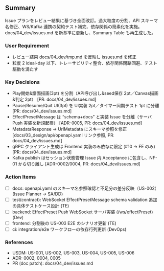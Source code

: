 ## Summary

Issue プランをレビュー結果に基づき全面改訂。過大粒度の分割、API スキーマ名修正、WS/Kafka 連携の契約テスト補完、依存関係の簡素化を実施。docs/04_dev/issues.md を新基準に更新し、Summary Table も再生成した。

### User Requirement

- レビュー結果 docs/04_dev/tmp.md を反映し issues.md を修正
- 粒度 2 ideal-day 以下、トレーサビリティ整合、依存関係閉路回避、テスト駆動を満たす

### Key Decisions

- Play開始&譜面描画(3pt) を分割（API呼び出し&seed保存 2pt／Canvas描画&判定 2pt） [PR: docs/04_dev/issues.md]
- Pause/Resume/Quit UI(3pt) を UI実装 2pt／タイマー同期テスト 1pt に分離 [PR: docs/04_dev/issues.md]
- EffectPresetMessage は “schema+docs” と実装 Issue を分離（サーバ Push 実装を新規起票） [ADR-0005, PR: docs/04_dev/issues.md]
- MetadataResponse → UrlMetadata にスキーマ参照を修正 [docs/03_design/api/openapi.yaml リンク参照, PR: docs/04_dev/issues.md]
- gRPC クライアント生成は Frontend 実装のみ依存に限定 (#10 → FE のみ) [PR: docs/04_dev/issues.md]
- Kafka publish はセッション状態管理 Issue 内 Acceptance に包含し、NF-01 から切り離し [ADR-0002/0004, PR: docs/04_dev/issues.md]

### Action Items

- [ ] docs: openapi.yaml のスキーマ名参照確認と不足分の差分反映（US-002） (Issue Planner → SA/DD)
- [ ] test(contract): WebSocket EffectPresetMessage schema validation 追加の具体テストケース設計 (TE)
- [ ] backend: EffectPreset Push WebSocket サーバ実装 (/ws/effectPreset) (Dev)
- [ ] frontend: 分割後の US-003 E2E のシナリオ更新 (TE)
- [ ] ci: integration/e2e ワークフローの依存行列更新 (DevOps)

### References

- USDM: US-001, US-002, US-003, US-004, US-005, US-006
- ADR: 0002, 0004, 0005
- PR (doc patch): docs/04_dev/issues.md
